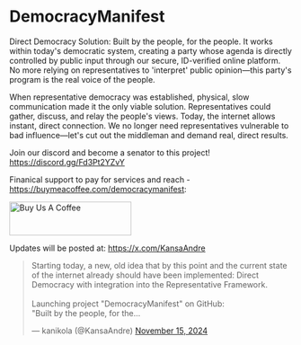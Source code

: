 # DemocracyManifest
Direct Democracy Solution: Built by the people, for the people. It works within today's democratic system, creating a party whose agenda is directly controlled by public input through our secure, ID-verified online platform. No more relying on representatives to 'interpret' public opinion—this party's program is the real voice of the people.

When representative democracy was established, physical, slow communication made it the only viable solution. Representatives could gather, discuss, and relay the people's views. Today, the internet allows instant, direct connection. We no longer need representatives vulnerable to bad influence—let's cut out the middleman and demand real, direct results.

Join our discord and become a senator to this project! 
https://discord.gg/Fd3Pt2YZvY

Finanical support to pay for services and reach - https://buymeacoffee.com/democracymanifest:

<a href="https://www.buymeacoffee.com/DemocracyManifest" target="_blank"><img src="https://cdn.buymeacoffee.com/buttons/v2/default-violet.png" alt="Buy Us A Coffee" style="height: 60px !important;width: 217px !important;" ></a>


Updates will be posted at: https://x.com/KansaAndre

<blockquote class="twitter-tweet"><p lang="en" dir="ltr">Starting today, a new, old idea that by this point and the current state of the internet already should have been implemented: Direct Democracy with integration into the Representative Framework.<br><br>Launching project &quot;DemocracyManifest&quot; on GitHub:<br>&quot;Built by the people, for the…</p>&mdash; kanikola (@KansaAndre) <a href="https://twitter.com/KansaAndre/status/1857214381517373832?ref_src=twsrc%5Etfw">November 15, 2024</a></blockquote> <script async src="https://platform.twitter.com/widgets.js" charset="utf-8"></script>
